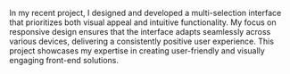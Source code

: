 
In my recent project, I designed and developed a multi-selection interface that prioritizes both visual appeal and intuitive functionality. My focus on responsive design ensures that the interface adapts seamlessly across various devices, delivering a consistently positive user experience. This project showcases my expertise in creating user-friendly and visually engaging front-end solutions.
